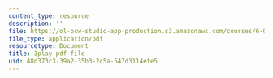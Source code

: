 ```yaml
---
content_type: resource
description: ''
file: https://ol-ocw-studio-app-production.s3.amazonaws.com/courses/6-0001-introduction-to-computer-science-and-programming-in-python-fall-2016/48d373c339a235b32c5a547d3114efe5_goalLDamePE.pdf
file_type: application/pdf
resourcetype: Document
title: 3play pdf file
uid: 48d373c3-39a2-35b3-2c5a-547d3114efe5
---
```

